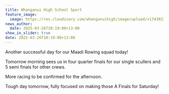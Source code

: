 ```yaml
---
title: Whanganui High School Sport
feature_image:
  image: https://res.cloudinary.com/whanganuihigh/image/upload/v1743023948/News/maadirowings.jpg
news_author:
  date: 2025-03-26T10:19:00+13:00
show_in_slider: true
date: 2025-03-26T10:19:00+13:00
---
```

Another successful day for our Maadi Rowing squad today! 

Tomorrow morning sees us in four quarter finals for our single scullers and 5 semi finals for other crews.  

More racing to be confirmed for the afternoon. 

Tough day tomorrow, fully focused on making those A Finals for Saturday!
